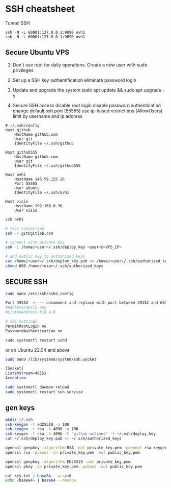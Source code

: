 # SSH cheatsheet

Tunnel SSH

```
ssh -N -L 60001:127.0.0.1:9090 ovh1
ssh -N -L 60001:127.0.0.1:9090 ovh1
```


## Secure Ubuntu VPS

1. Don't use root for daily operations.
   Create a new user with sudo privileges

2. Set up a SSH key authentification
   eliminate password login

3. Update and upgrade the system
   sudo apt update && sudo apt upgrade -y

4. Secure SSH access
   disable root login
   disable password authentication
   change default ssh port (55555)
   use ip-based restrictions (AllowUsers) limit by username and ip address




```
# ~/.ssh/config
Host github
    HostName github.com
    User git
    IdentityFile ~/.ssh/github

Host github555
    HostName github.com
    User git
    IdentityFile ~/.ssh/github555

Host ovh1
    HostName 146.59.155.26
    Port 55555
    User ubuntu
    IdentityFile ~/.ssh/ovh1

Host visio
    HostName 192.168.0.38
    User visio
```

```bash
ssh ovh1

# test connection
ssh -T git@gitlab.com

# connect with private key
ssh -i /home/<user>/.ssh/deploy_key <user>@<VPS_IP>

# add public key to authorized_keys
cat /home/<user>/.ssh/deploy_key.pub >> /home/<user>/.ssh/authorized_keys
chmod 600 /home/<user>/.ssh/authorized_keys
```

## SECURE SSH

```bash
sudo nano /etc/ssh/sshd_config

Port 49152  <---- uncomment and replace with port between 49152 and 65535.
#AddressFamily any
#ListenAddress 0.0.0.0

# 555 Settings
PermitRootLogin no
PasswordAuthentication no

sudo systemctl restart sshd
```
or on Ubuntu 23.04 and above

```bash
sudo nano /lib/systemd/system/ssh.socket

[Socket]
ListenStream=49152
Accept=no

sudo systemctl daemon-reload
sudo systemctl restart ssh.service
```	


## gen keys

```bash
mkdir ~/.ssh
ssh-keygen -t ed25519 -a 100
ssh-keygen -t rsa -b 4096 -a 100
ssh-keygen -t rsa -b 4096 -C "github-actions" -f ~/.ssh/deploy_key
cat ~/.ssh/deploy_key.pub >> ~/.ssh/authorized_keys
```

```bash
openssl genpkey -algorithm RSA -out private_key.pem -pkeyopt rsa_keygen_bits:2048
openssl rsa -pubout -in private_key.pem -out public_key.pem
```

```bash
openssl genpkey -algorithm ED25519 -out private_key.pem
openssl pkey -in private_key.pem -pubout -out public_key.pem
```

```bash
cat key.txt | base64 --wrap=0
echo <base64> | base64 --decode
```


